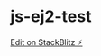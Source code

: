 # js-ej2-test

[Edit on StackBlitz ⚡️](https://stackblitz.com/edit/js-ej2-accordion-syncfusion-8dskto)